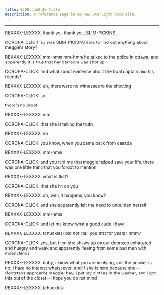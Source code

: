 ```yaml
---
title: 0509.can0136-title
description: A reference page in my new Starlight docs site.
---
```

----- 
REXXXX-LEXXXX: thank you
 thank you, SLIM-PICKINS
 
CORONA-CLICK: so was SLIM-PICKINS able to find out anything about meggie's story? 
 
REXXXX-LEXXXX: mm-hmm
 mm-hmm
 he talked to the police in ottawa, and apparently it 
is true that her barroom was shot up
 
CORONA-CLICK: and what about evidence about the boat captain and his friends? 
 
REXXXX-LEXXXX: uh, there were no witnesses to the shooting
 
CORONA-CLICK: so


 there's no proof


 
REXXXX-LEXXXX: mm
 
CORONA-CLICK: that she is telling the truth
 
REXXXX-LEXXXX: no
 
CORONA-CLICK: you know, when you came back from canada


 
REXXXX-LEXXXX: mm-hmm
 
CORONA-CLICK: and you told me that meggie helped save your life, there was one 
little thing that you forgot to mention
 
REXXXX-LEXXXX: what is that? 
 
CORONA-CLICK: that she hit on you
 
REXXXX-LEXXXX: oh, well, it happens, you know? 
 
CORONA-CLICK: and she apparently felt the need to unburden herself


 
REXXXX-LEXXXX: mm-hmm
 
CORONA-CLICK: and let me know what a good dude i have
 
REXXXX-LEXXXX: (chuckles) did not i tell you that for years? 
 hmm? 
 
CORONA-CLICK: yes, but then she shows up on our doorstep exhausted and hungry and 
weak and apparently fleeing from some bad men with meanchines
 
REXXXX-LEXXXX: baby, i know what you are implying, and the answer is no, i have no 
interest whatsoever, and if she is here because she-- 
(footsteps approach) 
meggie: hey, i put my clothes in the washer, and i got this out of the 
closet
 i-i hope you do not mind
 
REXXXX-LEXXXX: (chuckles) 
